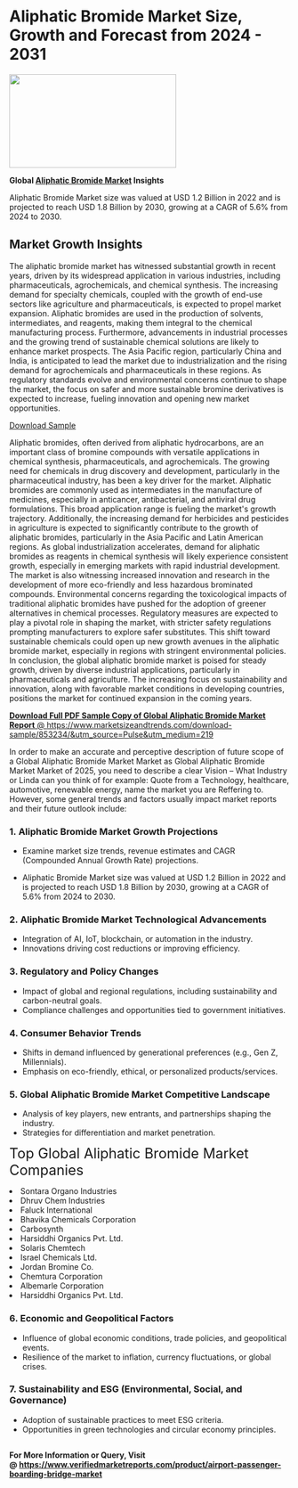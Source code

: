 <H1>Aliphatic Bromide Market Size, Growth and Forecast from 2024 - 2031</H1><img class="aligncenter size-medium wp-image-584254" src="https://thirdeyenews.in/wp-content/uploads/2024/09/Global-Market-Research-300x168.jpeg" alt="" width="300" height="168" /><p><strong>Global&nbsp;<a href="https://www.marketsizeandtrends.com/download-sample/853234/&amp;utm_source=Pulse&amp;utm_medium=219">Aliphatic Bromide Market</a> Insights</strong></p><p>Aliphatic Bromide Market size was valued at USD 1.2 Billion in 2022 and is projected to reach USD 1.8 Billion by 2030, growing at a CAGR of 5.6% from 2024 to 2030.</p><p><h2>Market Growth Insights</h2> <p>The aliphatic bromide market has witnessed substantial growth in recent years, driven by its widespread application in various industries, including pharmaceuticals, agrochemicals, and chemical synthesis. The increasing demand for specialty chemicals, coupled with the growth of end-use sectors like agriculture and pharmaceuticals, is expected to propel market expansion. Aliphatic bromides are used in the production of solvents, intermediates, and reagents, making them integral to the chemical manufacturing process. Furthermore, advancements in industrial processes and the growing trend of sustainable chemical solutions are likely to enhance market prospects. The Asia Pacific region, particularly China and India, is anticipated to lead the market due to industrialization and the rising demand for agrochemicals and pharmaceuticals in these regions. As regulatory standards evolve and environmental concerns continue to shape the market, the focus on safer and more sustainable bromine derivatives is expected to increase, fueling innovation and opening new market opportunities.</p> <p><a href="#">Download Sample</a></p> <p>Aliphatic bromides, often derived from aliphatic hydrocarbons, are an important class of bromine compounds with versatile applications in chemical synthesis, pharmaceuticals, and agrochemicals. The growing need for chemicals in drug discovery and development, particularly in the pharmaceutical industry, has been a key driver for the market. Aliphatic bromides are commonly used as intermediates in the manufacture of medicines, especially in anticancer, antibacterial, and antiviral drug formulations. This broad application range is fueling the market's growth trajectory. Additionally, the increasing demand for herbicides and pesticides in agriculture is expected to significantly contribute to the growth of aliphatic bromides, particularly in the Asia Pacific and Latin American regions. As global industrialization accelerates, demand for aliphatic bromides as reagents in chemical synthesis will likely experience consistent growth, especially in emerging markets with rapid industrial development. The market is also witnessing increased innovation and research in the development of more eco-friendly and less hazardous brominated compounds. Environmental concerns regarding the toxicological impacts of traditional aliphatic bromides have pushed for the adoption of greener alternatives in chemical processes. Regulatory measures are expected to play a pivotal role in shaping the market, with stricter safety regulations prompting manufacturers to explore safer substitutes. This shift toward sustainable chemicals could open up new growth avenues in the aliphatic bromide market, especially in regions with stringent environmental policies. In conclusion, the global aliphatic bromide market is poised for steady growth, driven by diverse industrial applications, particularly in pharmaceuticals and agriculture. The increasing focus on sustainability and innovation, along with favorable market conditions in developing countries, positions the market for continued expansion in the coming years.</p> <p><a href="#"></p><p><span class=""><strong>Download Full PDF Sample Copy of Global Aliphatic Bromide Market Report</strong> @ <a href="https://www.marketsizeandtrends.com/download-sample/853234/&amp;utm_source=Pulse&amp;utm_medium=219" target="_blank">https://www.marketsizeandtrends.com/download-sample/853234/&amp;utm_source=Pulse&amp;utm_medium=219</a></span></p><p>In order to make an accurate and perceptive description of future scope of a Global&nbsp;Aliphatic Bromide Market Market as Global&nbsp;Aliphatic Bromide Market Market of 2025, you need to describe a clear Vision &ndash; What Industry or Linda can you think of for example: Quote from a Technology, healthcare, automotive, renewable energy, name the market you are Reffering to. However, some general trends and factors usually impact market reports and their future outlook include:</p><h3>1.&nbsp;<strong>Aliphatic Bromide Market Growth Projections</strong></h3><ul><li>Examine market size trends, revenue estimates and CAGR (Compounded Annual Growth Rate) projections.</li><li><p>Aliphatic Bromide Market size was valued at USD 1.2 Billion in 2022 and is projected to reach USD 1.8 Billion by 2030, growing at a CAGR of 5.6% from 2024 to 2030.</p></li></ul><h3>2.&nbsp;<strong>Aliphatic Bromide Market Technological Advancements</strong></h3><ul><li>Integration of AI, IoT, blockchain, or automation in the industry.</li><li>Innovations driving cost reductions or improving efficiency.</li></ul><h3>3.&nbsp;<strong>Regulatory and Policy Changes</strong></h3><ul><li>Impact of global and regional regulations, including sustainability and carbon-neutral goals.</li><li>Compliance challenges and opportunities tied to government initiatives.</li></ul><h3>4.&nbsp;<strong>Consumer Behavior Trends</strong></h3><ul><li>Shifts in demand influenced by generational preferences (e.g., Gen Z, Millennials).</li><li>Emphasis on eco-friendly, ethical, or personalized products/services.</li></ul><h3>5.&nbsp;<strong>Global Aliphatic Bromide Market Competitive Landscape</strong></h3><ul><li>Analysis of key players, new entrants, and partnerships shaping the industry.</li><li>Strategies for differentiation and market penetration.</li></ul><p data-pm-slice="1 1 []"><span style="color: inherit; font-family: inherit; font-size: 25px;">Top Global Aliphatic Bromide Market Companies</span></p><div class="" data-test-id=""><p><li>Sontara Organo Industries</li><li> Dhruv Chem Industries</li><li> Faluck International</li><li> Bhavika Chemicals Corporation</li><li> Carbosynth</li><li> Harsiddhi Organics Pvt. Ltd.</li><li> Solaris Chemtech</li><li> Israel Chemicals Ltd.</li><li> Jordan Bromine Co.</li><li> Chemtura Corporation</li><li> Albemarle Corporation</li><li> Harsiddhi Organics Pvt. Ltd.</li></p></div><h3>6.&nbsp;<strong>Economic and Geopolitical Factors</strong></h3><ul><li>Influence of global economic conditions, trade policies, and geopolitical events.</li><li>Resilience of the market to inflation, currency fluctuations, or global crises.</li></ul><h3>7.&nbsp;<strong>Sustainability and ESG (Environmental, Social, and Governance)</strong></h3><ul><li>Adoption of sustainable practices to meet ESG criteria.</li><li>Opportunities in green technologies and circular economy principles.</li></ul><h2><strong style="font-size: 14px;">For More Information or Query, Visit @&nbsp;</strong><a style="background-color: #ffffff; font-size: 14px;" href="https://www.marketsizeandtrends.com/report/aliphatic-bromide-market/" target="_blank">https://www.verifiedmarketreports.com/product/airport-passenger-boarding-bridge-market</a></h2>
